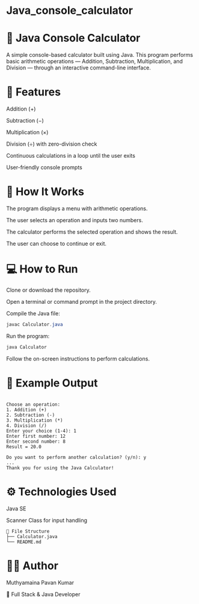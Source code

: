 # Java_console_calculator

# 🧮 Java Console Calculator

A simple console-based calculator built using Java.
This program performs basic arithmetic operations — Addition, Subtraction, Multiplication, and Division — through an interactive command-line interface.

# 🚀 Features

Addition (+)

Subtraction (−)

Multiplication (×)

Division (÷) with zero-division check

Continuous calculations in a loop until the user exits

User-friendly console prompts

# 🧠 How It Works

The program displays a menu with arithmetic operations.

The user selects an operation and inputs two numbers.

The calculator performs the selected operation and shows the result.

The user can choose to continue or exit.

# 💻 How to Run

Clone or download the repository.

Open a terminal or command prompt in the project directory.

Compile the Java file:
```java
javac Calculator.java
```

Run the program:
```java
java Calculator
```
Follow the on-screen instructions to perform calculations.

# 🧩 Example Output
```===== Java Console Calculator =====

Choose an operation:
1. Addition (+)
2. Subtraction (-)
3. Multiplication (*)
4. Division (/)
Enter your choice (1-4): 1
Enter first number: 12
Enter second number: 8
Result = 20.0

Do you want to perform another calculation? (y/n): y
...
Thank you for using the Java Calculator!
```
# ⚙️ Technologies Used

Java SE

Scanner Class for input handling
```
📁 File Structure
├── Calculator.java
└── README.md
```
# 🧑‍💻 Author

Muthyamaina Pavan Kumar

💼 Full Stack & Java Developer
